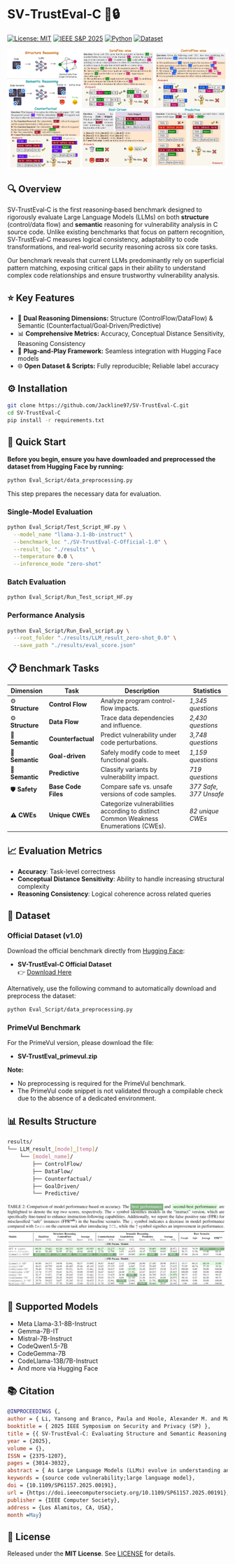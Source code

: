 # SV‑TrustEval‑C 🚨🔒

[![License: MIT](https://img.shields.io/badge/License-MIT-green.svg)](LICENSE) [![IEEE S&P 2025](https://img.shields.io/badge/Publication-S%26P2025-blueviolet)](https://ieeexplore.ieee.org/document/) [![Python](https://img.shields.io/badge/Python-3.6%2B-blue.svg)](https://www.python.org) [![Dataset](https://img.shields.io/badge/Dataset-v1.0-blue)](https://anonymous.4open.science/r/TrustEval-1D7B)

<img src="Figures/main_intro.png" alt="SV-TrustEval-C Overview"/>

## 🔍 Overview
SV‑TrustEval‑C is the first reasoning‑based benchmark designed to rigorously evaluate Large Language Models (LLMs) on both **structure** (control/data flow) and **semantic** reasoning for vulnerability analysis in C source code. Unlike existing benchmarks that focus on pattern recognition, SV‑TrustEval‑C measures logical consistency, adaptability to code transformations, and real‑world security reasoning across six core tasks.

Our benchmark reveals that current LLMs predominantly rely on superficial pattern matching, exposing critical gaps in their ability to understand complex code relationships and ensure trustworthy vulnerability analysis.



## ⭐ Key Features
- 🎯 **Dual Reasoning Dimensions:** Structure (ControlFlow/DataFlow) & Semantic (Counterfactual/Goal‑Driven/Predictive)
- 📊 **Comprehensive Metrics:** Accuracy, Conceptual Distance Sensitivity, Reasoning Consistency
- 🔄 **Plug‑and‑Play Framework:** Seamless integration with Hugging Face models
- 🌐 **Open Dataset & Scripts:** Fully reproducible; Reliable label accuracy



## ⚙️ Installation
```bash
git clone https://github.com/Jackline97/SV-TrustEval-C.git
cd SV-TrustEval-C
pip install -r requirements.txt
```



## 🚀 Quick Start

**Before you begin, ensure you have downloaded and preprocessed the dataset from Hugging Face by running:**

```bash
python Eval_Script/data_preprocessing.py
```
This step prepares the necessary data for evaluation.

### Single-Model Evaluation
```bash
python Eval_Script/Test_Script_HF.py \
  --model_name "llama-3.1-8b-instruct" \
  --benchmark_loc "./SV-TrustEval-C-Official-1.0" \
  --result_loc "./results" \
  --temperature 0.0 \
  --inference_mode "zero-shot"
```

### Batch Evaluation
```bash
python Eval_Script/Run_Test_script_HF.py
```

### Performance Analysis
```bash
python Eval_Script/Run_Eval_script.py \
  --root_folder "./results/LLM_result_zero-shot_0.0" \
  --save_path "./results/eval_score.json"
```



## 📋 Benchmark Tasks

| **Dimension**        | **Task**             | **Description**                                                                              | **Statistics**           |
|-------------------------|----------------------|-------------------------------------------------|--------------------------|
| :gear: **Structure** | **Control Flow**     | Analyze program control-flow impacts.                          | *1,345 questions*        |
| :gear: **Structure** | **Data Flow**        | Trace data dependencies and influence.                         | *2,430 questions*        |
| :brain: **Semantic** | **Counterfactual**   | Predict vulnerability under code perturbations.                        | *3,748 questions*        |
| :brain: **Semantic** | **Goal-driven**      | Safely modify code to meet functional goals.                              | *1,159 questions*        |
| :brain: **Semantic** | **Predictive**       | Classify variants by vulnerability impact.                   | *719 questions*          |
| :shield: **Safety**  | **Base Code Files**  | Compare safe vs. unsafe versions of code samples.                                            | *377 Safe, 377 Unsafe*   |
| :warning: **CWEs**   | **Unique CWEs**      | Categorize vulnerabilities according to distinct Common Weakness Enumerations (CWEs).          | *82 unique CWEs*         |



## 📈 Evaluation Metrics
- **Accuracy**: Task-level correctness
- **Conceptual Distance Sensitivity**: Ability to handle increasing structural complexity
- **Reasoning Consistency**: Logical coherence across related queries



## 💾 Dataset

### Official Dataset (v1.0)

Download the official benchmark directly from [Hugging Face](https://huggingface.co/datasets/Jackline/SV-TrustEval-C-1.0):

- **SV-TrustEval-C Official Dataset**  
  👉 [Download Here](https://huggingface.co/datasets/Jackline/SV-TrustEval-C-1.0)

Alternatively, use the following command to automatically download and preprocess the dataset:

```bash
python Eval_Script/data_preprocessing.py
```

### PrimeVul Benchmark

For the PrimeVul version, please download the file:

- **SV-TrustEval_primevul.zip**

**Note:**  
- No preprocessing is required for the PrimeVul benchmark.  
- The PrimeVul code snippet is not validated through a compilable check due to the absence of a dedicated environment.



## 📊 Results Structure
```bash
results/
└── LLM_result_[mode]_[temp]/
    └── [model_name]/
        ├── ControlFlow/
        ├── DataFlow/
        ├── Counterfactual/
        ├── GoalDriven/
        └── Predictive/
```

<img src="Figures/results.png" alt="Evaluation Results"/>



## 🤖 Supported Models
- Meta Llama-3.1-8B-Instruct
- Gemma-7B-IT
- Mistral-7B-Instruct
- CodeQwen1.5-7B
- CodeGemma-7B
- CodeLlama-13B/7B-Instruct
- And more via Hugging Face


## 📚 Citation
```bibtex
@INPROCEEDINGS {,
author = { Li, Yansong and Branco, Paula and Hoole, Alexander M. and Marwah, Manish and Koduvely, Hari Manassery and Jourdan, Guy-Vincent and Jou, Stephan },
booktitle = { 2025 IEEE Symposium on Security and Privacy (SP) },
title = {{ SV-TrustEval-C: Evaluating Structure and Semantic Reasoning in Large Language Models for Source Code Vulnerability Analysis }},
year = {2025},
volume = {},
ISSN = {2375-1207},
pages = {3014-3032},
abstract = { As Large Language Models (LLMs) evolve in understanding and generating code, accurately evaluating their reliability in analyzing source code vulnerabilities becomes increasingly vital. While studies have examined LLM capabilities in tasks like vulnerability detection and repair, they often overlook the importance of both structure and semantic reasoning crucial for trustworthy vulnerability analysis. To address this gap, we introduce \textsc{SV-TrustEval-C}, a benchmark designed to evaluate LLMs' abilities for vulnerability analysis of code written in the C programming language through two key dimensions: structure reasoning—assessing how models identify relationships between code elements under varying data and control flow complexities; and semantic reasoning—examining their logical consistency in scenarios where code is structurally and semantically perturbed. Our results show that current LLMs are far from satisfactory in understanding complex code relationships and that their vulnerability analyses rely more on pattern matching than on robust logical reasoning. These findings underscore the effectiveness of the \textsc{SV-TrustEval-C} benchmark and highlight critical areas for enhancing the reasoning capabilities and trustworthiness of LLMs in real-world vulnerability analysis tasks. Our initial benchmark dataset is available at \textcolor{blue}{\url{https://huggingface.co/datasets/LLMs4CodeSecurity/SV-TrustEval-C-1.0}} },
keywords = {source code vulnerability;large language model},
doi = {10.1109/SP61157.2025.00191},
url = {https://doi.ieeecomputersociety.org/10.1109/SP61157.2025.00191},
publisher = {IEEE Computer Society},
address = {Los Alamitos, CA, USA},
month =May}
```



## 📄 License
Released under the **MIT License**. See [LICENSE](LICENSE) for details.

